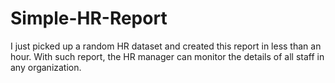 # Simple-HR-Report
I just picked up a random HR dataset and created this report in less than an hour. With such report, the HR manager can monitor the details of all staff in any organization.
